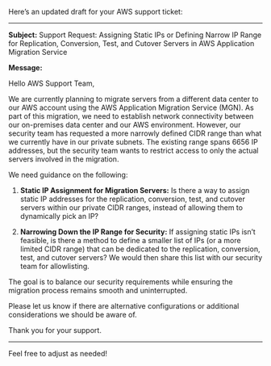 Here’s an updated draft for your AWS support ticket:

---

**Subject:** Support Request: Assigning Static IPs or Defining Narrow IP Range for Replication, Conversion, Test, and Cutover Servers in AWS Application Migration Service

**Message:**

Hello AWS Support Team,

We are currently planning to migrate servers from a different data center to our AWS account using the AWS Application Migration Service (MGN). As part of this migration, we need to establish network connectivity between our on-premises data center and our AWS environment. However, our security team has requested a more narrowly defined CIDR range than what we currently have in our private subnets. The existing range spans 6656 IP addresses, but the security team wants to restrict access to only the actual servers involved in the migration.

We need guidance on the following:

1. **Static IP Assignment for Migration Servers:** Is there a way to assign static IP addresses for the replication, conversion, test, and cutover servers within our private CIDR ranges, instead of allowing them to dynamically pick an IP?

2. **Narrowing Down the IP Range for Security:** If assigning static IPs isn’t feasible, is there a method to define a smaller list of IPs (or a more limited CIDR range) that can be dedicated to the replication, conversion, test, and cutover servers? We would then share this list with our security team for allowlisting.

The goal is to balance our security requirements while ensuring the migration process remains smooth and uninterrupted.

Please let us know if there are alternative configurations or additional considerations we should be aware of.

Thank you for your support.

---

Feel free to adjust as needed!
